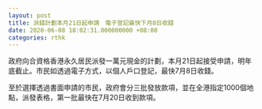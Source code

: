 ```yaml
---
layout: post
title: 派錢計劃本月21日起申請　電子登記最快下月8日收錢
date: 2020-06-08 18:02:31.000000000 +08:00
categories: rthk
---
```


政府向合資格香港永久居民派發一萬元現金的計劃，本月21日起接受申請，明年底截止。市民如透過電子方式，以個人戶口登記，最快7月8日收錢。

至於選擇透過書面申請的市民，政府會分三批發放款項，並在全港指定1000個地點，派發表格，第一批最快在7月20日收到款項。
